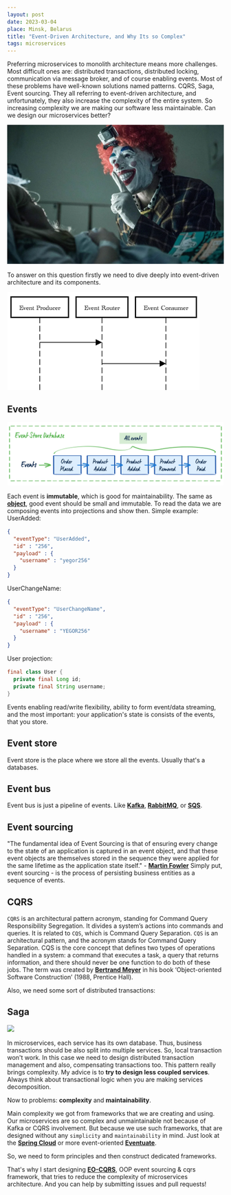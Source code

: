 ```yaml
---
layout: post
date: 2023-03-04
place: Minsk, Belarus
title: "Event-Driven Architecture, and Why Its so Complex"
tags: microservices
---
```


Preferring microservices to monolith architecture means more challenges.
Most difficult ones are: distributed transactions, distributed locking, communication via message broker,
and of course enabling events. Most of these problems have well-known solutions named patterns.
CQRS, Saga, Event sourcing. They all referring to event-driven architecture,
and unfortunately, they also increase the complexity of the entire system.
So increasing complexity we are making our software less maintainable.
Can we design our microservices better?

<!--more-->

<img src="/images/2023/03/broen-clown.png">

To answer on this question firstly we need to dive deeply into event-driven architecture and its components.

<img src="/images/2023/03/eda.png">

## Events
<img src="/images/2023/03/events.png">

Each event is **immutable**, which is good for maintainability.
The same as [**object**](), good event should be small and immutable.
To read the data we are composing events into projections and show then.
Simple example:
UserAdded:
```json
{
  "eventType": "UserAdded",
  "id" : "256",
  "payload" : {
    "username" : "yegor256"
  }
}
```

UserChangeName:
```json
{
  "eventType": "UserChangeName",
  "id" : "256",
  "payload" : {
    "username" : "YEGOR256"
  }
}
```

User projection:
```java
final class User {
  private final Long id;
  private final String username;
}
```

Events enabling read/write flexibility, ability to form event/data streaming,
and the most important: your application's state is consists of the events, that you store.

## Event store
Event store is the place where we store all the events.
Usually that's a databases.

## Event bus
Event bus is just a pipeline of events.
Like [**Kafka**](), [**RabbitMQ**](), or [**SQS**]().

## Event sourcing
"The fundamental idea of Event Sourcing is that of
ensuring every change to the state of an application is
captured in an event object, and that these event
objects are themselves stored in the sequence they
were applied for the same lifetime as the application
state itself." - [**Martin Fowler**]()
Simply put, event sourcing - is the process of persisting business entities as a sequence
of events.

## CQRS
```CQRS``` is an architectural pattern acronym, standing for Command Query Responsibility Segregation.
It divides a system’s actions into commands and queries.
It is related to ```CQS```, which is Command Query Separation.
```CQS``` is an architectural pattern, and the acronym stands for Command Query Separation.
CQS is the core concept that defines two types of operations handled in a system: a command that executes a task,
a query that returns information, and there should never be one function to do both of these jobs.
The term was created by [**Bertrand Meyer**]() in his book ‘Object-oriented Software Construction’ (1988, Prentice Hall).

Also, we need some sort of distributed transactions:

## Saga
<img src="/images/2023/03/saga.png">

In microservices, each service has its own database.
Thus, business transactions should be also split into multiple services.
So, local transaction won't work.
In this case we need to design distributed transaction management and also,
compensating transactions too.
This pattern really brings complexity.
My advice is to **try to design less coupled services**.
Always think about transactional logic when you are making services decomposition.

Now to problems: **complexity** and **maintainability**.

Main complexity we got from frameworks that we are creating and using.
Our microservices are so complex and unmaintainable not because of Kafka or CQRS involvement.
But because we use such frameworks, that are designed without any ```simplicity``` and ```maintainability``` in mind.
Just look at the [**Spring Cloud**]() or more event-oriented [**Eventuate**]().

So, we need to form principles and then construct dedicated frameworks.

That's why I start designing [**EO-CQRS**](https://eo-cqrs.github.io/.github/), OOP event sourcing & cqrs framework,
that tries to reduce the complexity of microservices architecture.
And you can help by submitting issues and pull requests!